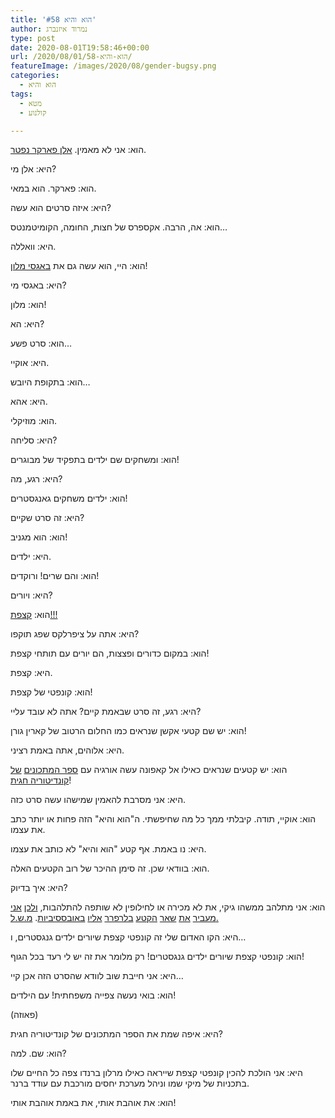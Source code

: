 ```yaml
---
title: 'הוא והיא #58'
author: נמרוד איזנברג
type: post
date: 2020-08-01T19:58:46+00:00
url: /2020/08/01/הוא-והיא-58/
featureImage: /images/2020/08/gender-bugsy.png
categories:
  - הוא והיא
tags:
  - מטא
  - קולנוע

---
```

הוא: אני לא מאמין. [אלן פארקר נפטר][1].

היא: אלן מי?

הוא: פארקר. הוא במאי.

היא: איזה סרטים הוא עשה?

הוא: אה, הרבה. אקספרס של חצות, החומה, הקומיטמנטס&#8230;

היא: וואללה.

הוא: היי, הוא עשה גם את [באגסי מלון][2]!

היא: באגסי מי?

הוא: מלון!

היא: הא?

הוא: סרט פשע&#8230;

היא: אוקיי.

הוא: בתקופת היובש&#8230;

היא: אהא.

הוא: מוזיקלי.

היא: סליחה?

הוא: ומשחקים שם ילדים בתפקיד של מבוגרים!

היא: רגע, מה?

הוא: ילדים משחקים גאנגסטרים!

היא: זה סרט שקיים?

הוא: הוא מגניב!

היא: ילדים.

הוא: והם שרים! ורוקדים!

היא: ויורים?

הוא: [קצפת!!!][3]

היא: אתה על ציפרלקס שפג תוקפו?

הוא: במקום כדורים ופצצות, הם יורים עם תותחי קצפת!

היא: קצפת.

הוא: קונפטי של קצפת!

היא: רגע, זה סרט שבאמת קיים? אתה לא עובד עליי?

הוא: יש שם קטעי אקשן שנראים כמו החלום הרטוב של קארין גורן!

היא: אלוהים, אתה באמת רציני.

הוא: יש קטעים שנראים כאילו אל קאפונה עשה אורגיה עם [ספר המתכונים][4] [של קונדיטוריה חגית][5]!

היא: אני מסרבת להאמין שמישהו עשה סרט כזה.

הוא: אוקיי, תודה. קיבלתי ממך כל מה שחיפשתי. ה"הוא והיא" הזה פחות או יותר כתב את עצמו.

היא: נו באמת. אף קטע "הוא והיא" לא כותב את עצמו.

הוא: בוודאי שכן. זה סימן ההיכר של רוב הקטעים האלה.

היא: איך בדיוק?

הוא: אני מתלהב ממשהו גיקי, את לא מכירה או לחילופין לא שותפה להתלהבות, [ולכן][6] [אני][7] [מעביר][8] [את][9] [שאר][10] [הקטע][11] [בלרפרר][12] [אליו][13] [באובססיביות][14]. [מ.ש.ל.][15]

היא: הקו האדום שלי זה קונפטי קצפת שיורים ילדים גנגסטרים, ו&#8230;

הוא: קונפטי קצפת שיורים ילדים גנגסטרים! רק מלומר את זה יש לי רעד בכל הגוף!

היא: אני חייבת שוב לוודא שהסרט הזה אכן קיי&#8230;

הוא: בואי נעשה צפייה משפחתית! עם הילדים!

(פאוזה)

היא: איפה שמת את הספר המתכונים של קונדיטוריה חגית?

הוא: שם. למה?

היא: אני הולכת להכין קונפטי קצפת שייראה כאילו מרלון ברנדו צפה כל החיים שלו בתכניות של מיקי שמו וניהל מערכת יחסים מורכבת עם עודד ברנר.

הוא: את אוהבת אותי, את באמת אוהבת אותי!

 [1]: https://www.nytimes.com/2020/07/31/movies/alan-parker-versatile-film-director-is-dead-at-76.html
 [2]: https://www.imdb.com/title/tt0074256/
 [3]: https://www.youtube.com/watch?v=MIRPaKgPwEs
 [4]: https://headstart.co.il/project/36187
 [5]: https://www.facebook.com/ChagitBakery/
 [6]: /2020/02/02/%d7%94%d7%95%d7%90-%d7%95%d7%94%d7%99%d7%90-55/
 [7]: /2020/01/26/%d7%94%d7%95%d7%90-%d7%95%d7%94%d7%99%d7%90-54/
 [8]: /2019/11/16/%d7%94%d7%95%d7%90-%d7%95%d7%94%d7%99%d7%90-53/
 [9]: /2019/08/22/%d7%94%d7%95%d7%90-%d7%95%d7%94%d7%99%d7%90-50/
 [10]: /2019/02/07/%d7%94%d7%95%d7%90-%d7%95%d7%94%d7%99%d7%90-47/
 [11]: /2018/02/17/%d7%94%d7%95%d7%90-%d7%95%d7%94%d7%99%d7%90-41/
 [12]: /2017/12/09/%d7%94%d7%95%d7%90-%d7%95%d7%94%d7%99%d7%90-39/.
 [13]: /2017/07/28/%d7%94%d7%95%d7%90-%d7%95%d7%94%d7%99%d7%90-33/
 [14]: /2016/07/29/%d7%94%d7%95%d7%90-%d7%95%d7%94%d7%99%d7%90-17/
 [15]: /2015/08/28/%d7%94%d7%95%d7%90-%d7%95%d7%94%d7%99%d7%90-4/